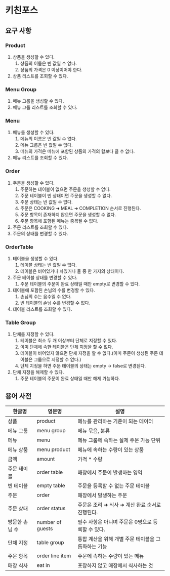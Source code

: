 # 키친포스

## 요구 사항

### Product

1. 상품을 생성할 수 있다.
    1. 상품의 이름은 빈 값일 수 없다.
    2. 상품의 가격은 0 이상이어야 한다.
2. 상품 리스트를 조회할 수 있다.

### Menu Group

1. 메뉴 그룹을 생성할 수 있다.
2. 메뉴 그룹 리스트를 조회할 수 있다.

### Menu

1. 메뉴를 생성할 수 있다.
    1. 메뉴의 이름은 빈 값일 수 없다.
    2. 메뉴 그룹은 빈 값일 수 없다.
    3. 메뉴의 가격은 메뉴에 포함된 상품의 가격의 합보다 클 수 없다.
2. 메뉴 리스트를 조회할 수 있다.

### Order

1. 주문을 생성할 수 있다.
    1. 주문하는 테이블이 없으면 주문을 생성할 수 없다.
    2. 주문 테이블이 빈 상태이면 주문을 생성할 수 없다.
    2. 주문 상태는 빈 값일 수 없다.
    3. 주문은 COOKING ➜ MEAL ➜ COMPLETION 순서로 진행된다.
    4. 주문 항목이 존재하지 않으면 주문을 생성할 수 없다.
    5. 주문 항목에 포함된 메뉴는 중복될 수 없다.
2. 주문 리스트를 조회할 수 있다.
3. 주문의 상태를 변경할 수 있다.

### OrderTable

1. 테이블을 생성할 수 있다.
    1. 테이블 상태는 빈 값일 수 없다.
    2. 테이블은 비어있거나 차있거나 둘 중 한 가지의 상태이다.
2. 주문 테이블 상태를 변경할 수 있다.
    1. 주문 테이블의 주문이 완료 상태일 때만 empty로 변경할 수 있다.
3. 테이블에 포함된 손님의 수를 변경할 수 있다.
    1. 손님의 수는 음수일 수 없다.
    2. 빈 테이블의 손님 수를 변경할 수 없다.
4. 테이블 리스트를 조회할 수 있다.

### Table Group

1. 단체를 지정할 수 있다.
    1. 테이블은 최소 두 개 이상부터 단체로 지정할 수 있다.
    2. 이미 단체에 속한 테이블은 단체 지정을 할 수 없다.
    3. 테이블이 비어있지 않으면 단체 지정을 할 수 없다.(이미 주문이 생성된 주문 테이블은 그룹으로 지정할 수 없다.)
    4. 단체 지정을 하면 주문 테이블의 상태는 empty -> false로 변경된다.
2. 단체 지정을 해제할 수 있다.
    1. 주문 테이블의 주문이 완료 상태일 때만 해제 가능하다.

## 용어 사전

| 한글명 | 영문명 | 설명 |
| --- | --- | --- |
| 상품 | product | 메뉴를 관리하는 기준이 되는 데이터 |
| 메뉴 그룹 | menu group | 메뉴 묶음, 분류 |
| 메뉴 | menu | 메뉴 그룹에 속하는 실제 주문 가능 단위 |
| 메뉴 상품 | menu product | 메뉴에 속하는 수량이 있는 상품 |
| 금액 | amount | 가격 * 수량 |
| 주문 테이블 | order table | 매장에서 주문이 발생하는 영역 |
| 빈 테이블 | empty table | 주문을 등록할 수 없는 주문 테이블 |
| 주문 | order | 매장에서 발생하는 주문 |
| 주문 상태 | order status | 주문은 조리 ➜ 식사 ➜ 계산 완료 순서로 진행된다. |
| 방문한 손님 수 | number of guests | 필수 사항은 아니며 주문은 0명으로 등록할 수 있다. |
| 단체 지정 | table group | 통합 계산을 위해 개별 주문 테이블을 그룹화하는 기능 |
| 주문 항목 | order line item | 주문에 속하는 수량이 있는 메뉴 |
| 매장 식사 | eat in | 포장하지 않고 매장에서 식사하는 것 |
